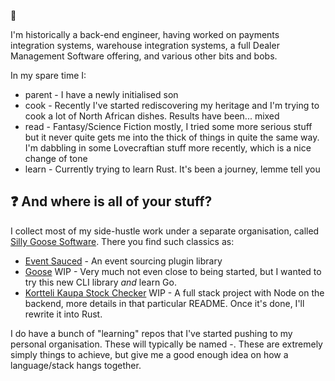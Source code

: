 👋

I'm historically a back-end engineer, having worked on payments integration systems, warehouse integration systems, a full Dealer Management Software offering, and various other bits and bobs.

In my spare time I:
- parent - I have a newly initialised son
- cook - Recently I've started rediscovering my heritage and I'm trying to cook a lot of North African dishes. Results have been... mixed
- read - Fantasy/Science Fiction mostly, I tried some more serious stuff but it never quite gets me into the thick of things in quite the same way. I'm dabbling in some Lovecraftian stuff more recently, which is a nice change of tone
- learn - Currently trying to learn Rust. It's been a journey, lemme tell you

## ❓ And where is all of your stuff?

I collect most of my side-hustle work under a separate organisation, called [Silly Goose Software](https://github.com/Silly-Goose-Software/).
There you find such classics as:
- [Event Sauced](https://github.com/Silly-Goose-Software/event-sauced-ts) - An event sourcing plugin library
- [Goose](https://github.com/Silly-Goose-Software/goose/blob/main/cmd/root.go) WIP - Very much not even close to being started, but I wanted to try this new CLI library *and* learn Go.
- [Kortteli Kaupa Stock Checker](https://github.com/Silly-Goose-Software/kortteli-kauppa-stock-checker) WIP - A full stack project with Node on the backend, more details in that particular README. Once it's done, I'll rewrite it into Rust.

I do have a bunch of "learning" repos that I've started pushing to my personal organisation. These will typically be named <language>-<scenario>. These are extremely simply things to achieve, but give me a good enough idea on how a language/stack hangs together.
